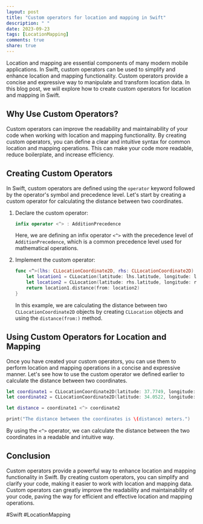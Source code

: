 ```yaml
---
layout: post
title: "Custom operators for location and mapping in Swift"
description: " "
date: 2023-09-23
tags: [LocationMapping]
comments: true
share: true
---
```


Location and mapping are essential components of many modern mobile applications. In Swift, custom operators can be used to simplify and enhance location and mapping functionality. Custom operators provide a concise and expressive way to manipulate and transform location data. In this blog post, we will explore how to create custom operators for location and mapping in Swift.

## Why Use Custom Operators?

Custom operators can improve the readability and maintainability of your code when working with location and mapping functionality. By creating custom operators, you can define a clear and intuitive syntax for common location and mapping operations. This can make your code more readable, reduce boilerplate, and increase efficiency.

## Creating Custom Operators

In Swift, custom operators are defined using the `operator` keyword followed by the operator's symbol and precedence level. Let's start by creating a custom operator for calculating the distance between two coordinates.

1. Declare the custom operator:
   ```swift
   infix operator <^> : AdditionPrecedence
   ```
   Here, we are defining an infix operator `<^>` with the precedence level of `AdditionPrecedence`, which is a common precedence level used for mathematical operations.

2. Implement the custom operator:
   ```swift
   func <^>(lhs: CLLocationCoordinate2D, rhs: CLLocationCoordinate2D) -> CLLocationDistance {
       let location1 = CLLocation(latitude: lhs.latitude, longitude: lhs.longitude)
       let location2 = CLLocation(latitude: rhs.latitude, longitude: rhs.longitude)
       return location1.distance(from: location2)
   }
   ```
   In this example, we are calculating the distance between two `CLLocationCoordinate2D` objects by creating `CLLocation` objects and using the `distance(from:)` method.

## Using Custom Operators for Location and Mapping

Once you have created your custom operators, you can use them to perform location and mapping operations in a concise and expressive manner. Let's see how to use the custom operator we defined earlier to calculate the distance between two coordinates.

```swift
let coordinate1 = CLLocationCoordinate2D(latitude: 37.7749, longitude: -122.4194)
let coordinate2 = CLLocationCoordinate2D(latitude: 34.0522, longitude: -118.2437)

let distance = coordinate1 <^> coordinate2

print("The distance between the coordinates is \(distance) meters.")
```

By using the `<^>` operator, we can calculate the distance between the two coordinates in a readable and intuitive way.

## Conclusion

Custom operators provide a powerful way to enhance location and mapping functionality in Swift. By creating custom operators, you can simplify and clarify your code, making it easier to work with location and mapping data. Custom operators can greatly improve the readability and maintainability of your code, paving the way for efficient and effective location and mapping operations.

#Swift #LocationMapping
